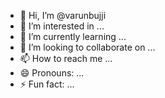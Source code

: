 - 👋 Hi, I’m @varunbujji
- 👀 I’m interested in ...
- 🌱 I’m currently learning ...
- 💞️ I’m looking to collaborate on ...
- 📫 How to reach me ...
- 😄 Pronouns: ...
- ⚡ Fun fact: ...

<!---
varunbujji/varunbujji is a ✨ special ✨ repository because its `README.md` (this file) appears on your GitHub profile.
You can click the Preview link to take a look at your changes.
--->
